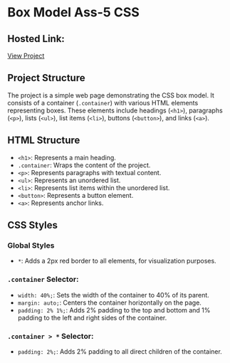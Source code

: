 # Box Model Ass-5 CSS

## Hosted Link: 
[View Project](https://saifulislam05.github.io/box-model-css/)
## Project Structure
The project is a simple web page demonstrating the CSS box model. It consists of a container (`.container`) with various HTML elements representing boxes. These elements include headings (`<h1>`), paragraphs (`<p>`), lists (`<ul>`), list items (`<li>`), buttons (`<button>`), and links (`<a>`).

## HTML Structure
- `<h1>`: Represents a main heading.
- `.container`: Wraps the content of the project.
- `<p>`: Represents paragraphs with textual content.
- `<ul>`: Represents an unordered list.
- `<li>`: Represents list items within the unordered list.
- `<button>`: Represents a button element.
- `<a>`: Represents anchor links.

## CSS Styles

### Global Styles
- `*`: Adds a 2px red border to all elements, for visualization purposes.

### `.container` Selector:
- `width: 40%;`: Sets the width of the container to 40% of its parent.
- `margin: auto;`: Centers the container horizontally on the page.
- `padding: 2% 1%;`: Adds 2% padding to the top and bottom and 1% padding to the left and right sides of the container.

### `.container > *` Selector:
- `padding: 2%;`: Adds 2% padding to all direct children of the container.

